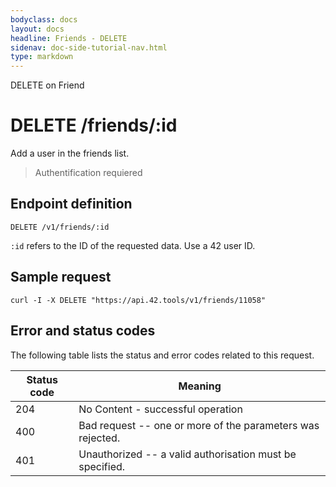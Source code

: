```yaml
---
bodyclass: docs
layout: docs
headline: Friends - DELETE
sidenav: doc-side-tutorial-nav.html
type: markdown
---
```

<p class="lead">DELETE on Friend</p>

# DELETE /friends/:id

Add a user in the friends list.

> Authentification requiered

## Endpoint definition

`DELETE /v1/friends/:id`

`:id` refers to the ID of the requested data. Use a 42 user ID.


## Sample request

```
curl -I -X DELETE "https://api.42.tools/v1/friends/11058"
```

## Error and status codes

The following table lists the status and error codes related to this request.

| Status code | Meaning |
|--------|----------|
| 204 | No Content - successful operation |
| 400 | Bad request -- one or more of the parameters was rejected. |
| 401 | Unauthorized -- a valid authorisation must be specified. |
